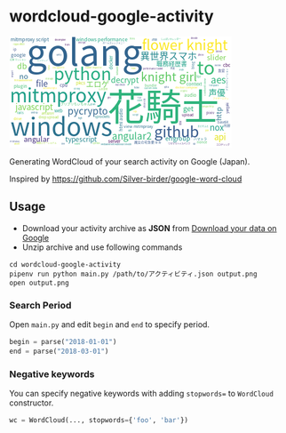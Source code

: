 wordcloud-google-activity
==================
![example](example.png)

Generating WordCloud of your search activity on Google (Japan).

Inspired by https://github.com/Silver-birder/google-word-cloud

## Usage

- Download your activity archive as **JSON** from [Download your data on Google](https://takeout.google.com) 
- Unzip archive and use following commands

```
cd wordcloud-google-activity
pipenv run python main.py /path/to/アクティビティ.json output.png
open output.png
```

### Search Period

Open `main.py` and edit `begin` and `end` to specify period.

```python
begin = parse("2018-01-01")
end = parse("2018-03-01")
```

### Negative keywords

You can specify negative keywords with adding `stopwords=` to `WordCloud` constructor.

```python
wc = WordCloud(..., stopwords={'foo', 'bar'})
```